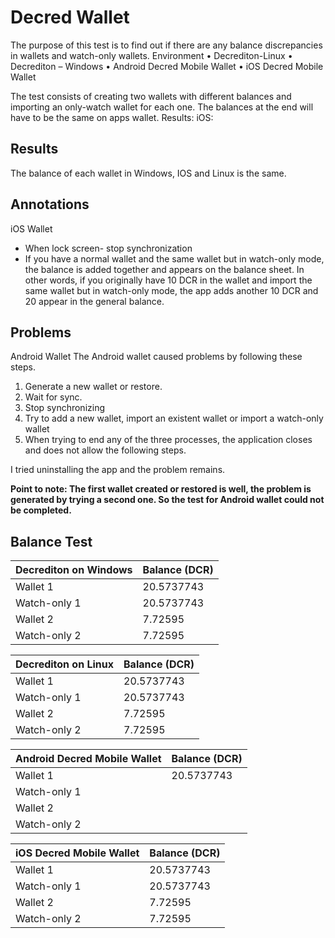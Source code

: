 # Decred Wallet

The purpose of this test is to find out if there are any balance discrepancies in wallets and watch-only wallets.
Environment
•	Decrediton-Linux
•	Decrediton – Windows
•	Android Decred Mobile Wallet
•	iOS Decred Mobile Wallet

The test consists of creating two wallets with different balances and importing an only-watch wallet for each one. The balances at the end will have to be the same on apps wallet.
Results:
iOS:


## Results
The balance of each wallet in Windows, IOS and Linux is the same.

## Annotations

iOS Wallet

-	When lock screen- stop synchronization 
- If you have a normal wallet and the same wallet but in watch-only mode, the balance is added together and appears on the balance sheet.
In other words, if you originally have 10 DCR in the wallet and import the same wallet but in watch-only mode, the app adds another 10 DCR and 20 appear in the general balance.

## Problems
Android Wallet
The Android wallet caused problems by following these steps.
1. Generate a new wallet or restore.
2. Wait for sync.
3. Stop synchronizing
4. Try to add a new wallet, import an existent wallet or import a watch-only wallet
5. When trying to end any of the three processes, the application closes and does not allow the following steps.

I tried uninstalling the app and the problem remains.

**Point to note: The first wallet created or restored is well, the problem is generated by trying a second one.
So the test for Android wallet could not be completed.**

## Balance Test
| Decrediton on Windows | Balance (DCR) |
| ------------- | ------------- |
| Wallet 1 | 20.5737743 |
| Watch-only 1 | 20.5737743 |
| Wallet 2 | 7.72595 |
| Watch-only 2 | 7.72595 |

| Decrediton on Linux | Balance (DCR) |
| ------------- | ------------- |
| Wallet 1 | 20.5737743 |
| Watch-only 1 | 20.5737743 |
| Wallet 2 | 7.72595 |
| Watch-only 2 | 7.72595 |


| Android Decred Mobile Wallet | Balance (DCR) |
| ------------- | ------------- |
| Wallet 1 | 20.5737743 |
| Watch-only 1 |  |
| Wallet 2 |  |
| Watch-only 2 |  |
 	

| iOS Decred Mobile Wallet| Balance (DCR) |
| ------------- | ------------- |
| Wallet 1 | 20.5737743 |
| Watch-only 1 | 20.5737743 |
| Wallet 2 | 7.72595 |
| Watch-only 2 | 7.72595 |

